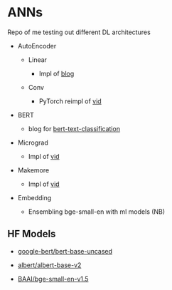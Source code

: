 # ANNs

Repo of me testing out different DL architectures

- AutoEncoder

  - Linear

    - Impl of [blog](https://www.geeksforgeeks.org/implementing-an-autoencoder-in-pytorch/)

  - Conv

    - PyTorch reimpl of [vid](https://www.youtube.com/watch?v=D9HjlqIrB-c)

- BERT

  - blog for [bert-text-classification](https://medium.com/@khang.pham.exxact/text-classification-with-bert-7afaacc5e49b)

- Micrograd

  - Impl of [vid](https://www.youtube.com/watch?v=VMj-3S1tku0)

- Makemore

  - Impl of [vid](https://www.youtube.com/watch?v=PaCmpygFfXo)

- Embedding

  - Ensembling bge-small-en with ml models (NB)

## HF Models

- [google-bert/bert-base-uncased](https://huggingface.co/google-bert/bert-base-uncased)

- [albert/albert-base-v2](https://huggingface.co/albert/albert-base-v2)

- [BAAI/bge-small-en-v1.5](https://huggingface.co/BAAI/bge-small-en-v1.5)
